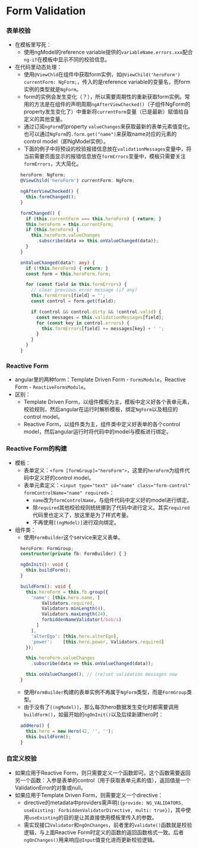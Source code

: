 Form Validation
=======

### 表单校验

* 在模板里写死：
  * 使用ngModel的reference variable提供的`variableName.errors.xxx`配合`ng-if`在模板中显示不同的校验信息。
* 在代码里动态处理：
  * 使用`@ViewChld`在组件中获取form实例，如`@ViewChild('heroForm') currentForm: NgForm;`，传入的是reference variable的变量名，而form实例的类型就是`NgForm`。
  * form的实例会发生变化（？），所以需要周期性的重新获取form实例。常用的方法是在组件的声明周期`ngAfterViewChecked()`（子组件NgForm的property发生变化了）中重新将`currentForm`变量（已是最新）赋值给自定义的其他变量。
  * 通过订阅`ngForm`的property `valueChanges`来获取最新的表单元素值变化。也可以通过`NgForm`的`.form.get("name")`来获取name对应的元素的control model（即NgModel实例）。
  * 下面的例子中将预设的校验报错信息放在`validationMessages`变量中，将当前需要页面显示的报错信息放在`formErrors`变量中，模板只需要关注`formErrors`，大大简化。
  ```typescript
    heroForm: NgForm;
    @ViewChild('heroForm') currentForm: NgForm;

    ngAfterViewChecked() {
      this.formChanged();
    }

    formChanged() {
      if (this.currentForm === this.heroForm) { return; }
      this.heroForm = this.currentForm;
      if (this.heroForm) {
        this.heroForm.valueChanges
          .subscribe(data => this.onValueChanged(data));
      }
    }

    onValueChanged(data?: any) {
      if (!this.heroForm) { return; }
      const form = this.heroForm.form;

      for (const field in this.formErrors) {
        // clear previous error message (if any)
        this.formErrors[field] = '';
        const control = form.get(field);

        if (control && control.dirty && !control.valid) {
          const messages = this.validationMessages[field];
          for (const key in control.errors) {
            this.formErrors[field] += messages[key] + ' ';
          }
        }
      }
    }
  ```

### Reactive Form

* angular里的两种form：Template Driven Form - `FormsModule`，Reactive Form - `ReactiveFormsModule`。
* 区别：
  * Template Driven Form，以组件模板为主，模板中定义好各个表单元素，校验规则，然后angular在运行时解析模板，绑定`NgForm`以及相应的control model。
  * Reactive Form，以组件类为主，组件类中定义好表单的各个control model，然后angular运行时将代码中的model与模板进行绑定。

### Reactive Form的构建

* 模板：
  * 表单定义：`<form [formGroup]="heroForm">`，这里的`heroForm`为组件代码中定义好的control model。
  * 表单元素定义：`<input type="text" id="name" class="form-control" formControlName="name" required>`：
    * `name`改为`formControlName`，与组件代码中定义好的model进行绑定。
    * 除`required`其他校验规则统统挪到了代码中进行定义。其实`required`代码里也定义了，放这里是为了样式考量。
    * 不再使用`[(ngModel)]`进行双向绑定。
* 组件类：
  * 使用`FormBuilder`这个service来定义表单。
  ```typescript
    heroForm: FormGroup;
    constructor(private fb: FormBuilder) { }

    ngOnInit(): void {
      this.buildForm();
    }

    buildForm(): void {
      this.heroForm = this.fb.group({
        'name': [this.hero.name, [
            Validators.required,
            Validators.minLength(4),
            Validators.maxLength(24),
            forbiddenNameValidator(/bob/i)
          ]
        ],
        'alterEgo': [this.hero.alterEgo],
        'power':    [this.hero.power, Validators.required]
      });

      this.heroForm.valueChanges
        .subscribe(data => this.onValueChanged(data));

      this.onValueChanged(); // (re)set validation messages now
    }
  ```
  * 使用`FormBuilder`构建的表单实例不再属于`NgForm`类型，而是`FormGroup`类型。
  * 由于没有了`[(ngModel)]`，那么每次hero数据发生变化时都需要调用`buildForm()`，如最开始的`ngOnInit()`以及后续新建hero时：
  ``` typescript
    addHero() {
      this.hero = new Hero(42, '', '');
      this.buildForm();
    }
  ```

### 自定义校验

* 如果应用于Reactive Form，则只需要定义一个函数即可。这个函数需要返回另一个函数：入参是表单的control（用于获取表单元素的值），返回值是一个ValidationError的对象或null。
* 如果应用于Template Driven Form，则需要定义一个directive：
  * directive的metadata中providers需声明`[{provide: NG_VALIDATORS, useExisting: ForbiddenValidatorDirective, multi: true}]`，其中使用`useExisting`的目的是让其直接使用模板里传入的参数。
  * 需实现接口`Validator`和`ngOnChanges`，前者里的`validate()`函数就是校验逻辑，与上面Reactive Form时定义的函数的返回函数格式一致。后者`ngOnChanges()`用来响应`@Input`值变化进而更新校验逻辑。
